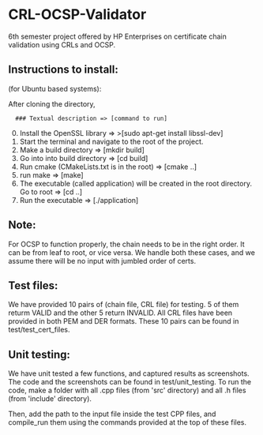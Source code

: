 # CRL-OCSP-Validator
6th semester project offered by HP Enterprises on certificate chain validation using CRLs and OCSP.

## Instructions to install:
(for Ubuntu based systems):

After cloning the directory,

      ### Textual description => [command to run]
   
0. Install the OpenSSL library => >[sudo apt-get install libssl-dev]
1. Start the terminal and navigate to the root of the project. 
2. Make a build directory => [mkdir build]
3. Go into into build directory => [cd build]
4. Run cmake (CMakeLists.txt is in the root) => [cmake ..]
5. run make => [make]
6. The executable (called application) will be created in the root directory. Go to root => [cd ..]
7. Run the executable => [./application]

## Note:
For OCSP to function properly, the chain needs to be in the right order. It can be from leaf to root, or vice versa. 
We handle both these cases, and we assume there will be no input with jumbled order of certs.

## Test files:
We have provided 10 pairs of (chain file, CRL file) for testing. 5 of them returm VALID and the other 5 return INVALID.
All CRL files have been provided in both PEM and DER formats.
These 10 pairs can be found in test/test_cert_files.

## Unit testing:
We have unit tested a few functions, and captured results as screenshots.
The code and the screenshots can be found in test/unit_testing.
To run the code, make a folder with all .cpp files (from 'src' directory) and all .h files (from 'include' directory).

Then, add the path to the input file inside the test CPP files, and compile_run them using the commands provided at the top of these files.
